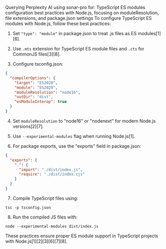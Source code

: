 Querying Perplexity AI using sonar-pro for: TypeScript ES modules configuration best practices with Node.js, focusing on moduleResolution, file extensions, and package.json settings
To configure TypeScript ES modules with Node.js, follow these best practices:

1. Set `"type": "module"` in package.json to treat .js files as ES modules[1][6].

2. Use `.mts` extension for TypeScript ES module files and `.cts` for CommonJS files[3][8].

3. Configure tsconfig.json:

```json
{
  "compilerOptions": {
    "target": "ES2020",
    "module": "ES2020",
    "moduleResolution": "node16",
    "outDir": "dist",
    "esModuleInterop": true
  }
}
```

4. Set `moduleResolution` to "node16" or "nodenext" for modern Node.js versions[2][7].

5. Use `--experimental-modules` flag when running Node.js[1].

6. For package exports, use the "exports" field in package.json:

```json
{
  "exports": {
    ".": {
      "import": "./dist/index.js",
      "require": "./dist/index.cjs"
    }
  }
}
```

7. Compile TypeScript files using:

```
tsc -p tsconfig.json
```

8. Run the compiled JS files with:

```
node --experimental-modules dist/index.js
```

These practices ensure proper ES module support in TypeScript projects with Node.js[1][2][3][6][7][8].